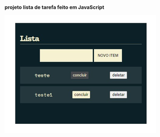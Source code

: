 ### projeto lista de tarefa feito em JavaScript


<img src="./assets/images/ima1.jpg" alt="lista-de-tarefa">
